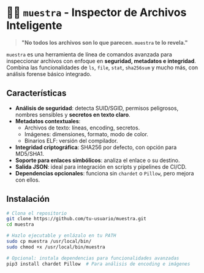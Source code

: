 # 🕵️‍♂️ `muestra` - Inspector de Archivos Inteligente

> **"No todos los archivos son lo que parecen. `muestra` te lo revela."**

`muestra` es una herramienta de línea de comandos avanzada para inspeccionar archivos con enfoque en **seguridad, metadatos e integridad**. Combina las funcionalidades de `ls`, `file`, `stat`, `sha256sum` y mucho más, con análisis forense básico integrado.

##  Características

- **Análisis de seguridad**: detecta SUID/SGID, permisos peligrosos, nombres sensibles y **secretos en texto claro**.
- **Metadatos contextuales**: 
  - Archivos de texto: líneas, encoding, secretos.
  - Imágenes: dimensiones, formato, modo de color.
  - Binarios ELF: versión del compilador.
- **Integridad criptográfica**: SHA256 por defecto, con opción para MD5/SHA1.
- **Soporte para enlaces simbólicos**: analiza el enlace o su destino.
- **Salida JSON**: ideal para integración en scripts y pipelines de CI/CD.
- **Dependencias opcionales**: funciona sin `chardet` o `Pillow`, pero mejora con ellos.

##  Instalación

```bash
# Clona el repositorio
git clone https://github.com/tu-usuario/muestra.git
cd muestra

# Hazlo ejecutable y enlázalo en tu PATH
sudo cp muestra /usr/local/bin/
sudo chmod +x /usr/local/bin/muestra

# Opcional: instala dependencias para funcionalidades avanzadas
pip3 install chardet Pillow  # Para análisis de encoding e imágenes
